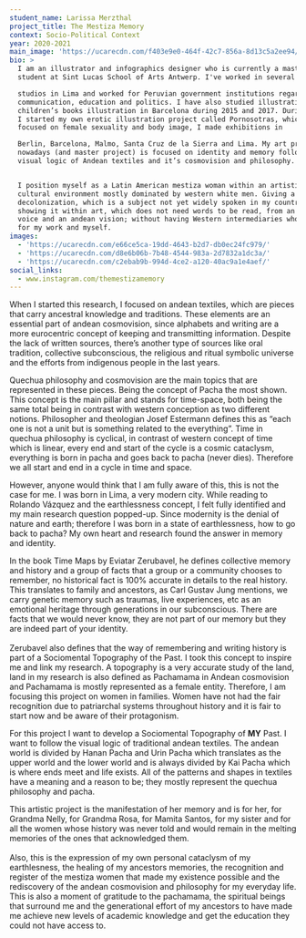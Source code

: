 ```yaml
---
student_name: Larissa Merzthal
project_title: The Mestiza Memory
context: Socio-Political Context
year: 2020-2021
main_image: 'https://ucarecdn.com/f403e9e0-464f-42c7-856a-8d13c5a2ee94/'
bio: >
  I am an illustrator and infographics designer who is currently a master’s
  student at Sint Lucas School of Arts Antwerp. I've worked in several editorial

  studios in Lima and worked for Peruvian government institutions regarding
  communication, education and politics. I have also studied illustration and
  children’s books illustration in Barcelona during 2015 and 2017. During 2018,
  I started my own erotic illustration project called Pornosotras, which was
  focused on female sexuality and body image, I made exhibitions in

  Berlin, Barcelona, Malmo, Santa Cruz de la Sierra and Lima. My art practice
  nowadays (and master project) is focused on identity and memory following the
  visual logic of Andean textiles and it’s cosmovision and philosophy.


  I position myself as a Latin American mestiza woman within an artistic
  cultural environment mostly dominated by western white men. Giving a voice to
  decolonization, which is a subject not yet widely spoken in my country and
  showing it within art, which does not need words to be read, from an original
  voice and an andean vision; without having Western intermediaries who speak
  for my work and myself.
images:
  - 'https://ucarecdn.com/e66ce5ca-19dd-4643-b2d7-db0ec24fc979/'
  - 'https://ucarecdn.com/d8e6b06b-7b48-4544-983a-2d7832a1dc3a/'
  - 'https://ucarecdn.com/c2ebab9b-994d-4ce2-a120-40ac9a1e4aef/'
social_links:
  - www.instagram.com/themestizamemory
---
```

When I started this research, I focused on andean textiles, which are pieces that carry ancestral knowledge and traditions. These elements are an essential part of andean cosmovision, since alphabets and writing are a more eurocentric concept of keeping and transmitting information. Despite the lack of written sources, there’s another type of sources like oral tradition, collective subconscious, the religious and ritual symbolic universe and the efforts from indigenous people in the last years.

Quechua philosophy and cosmovision are the main topics that are represented in these pieces. Being the concept of Pacha the most shown. This concept is the main pillar and stands for time-space, both being the same total being in contrast with western conception as two different notions. Philosopher and theologian Josef Estermann defines this as “each one is not a unit but is something related to the everything”. Time in quechua philosophy is cyclical, in contrast of western concept of time which is linear, every end and start of the cycle is a cosmic cataclysm, everything is born in pacha and goes back to pacha (never dies). Therefore we all start and end in a cycle in time and space.

However, anyone would think that I am fully aware of this, this is not the case for me. I was born in Lima, a very modern city. While reading to Rolando Vázquez and the earthlessness concept, I felt fully identified and my main research question popped-up. Since modernity is the denial of nature and earth; therefore I was born in a state of earthlessness, how to go back to pacha? My own heart and research found the answer in memory and identity.

In the book Time Maps by Eviatar Zerubavel, he defines collective memory and history and a group of facts that a group or a community chooses to remember, no historical fact is 100% accurate in details to the real history. This translates to family and ancestors, as Carl Gustav Jung mentions, we carry genetic memory such as traumas, live experiences, etc as an emotional heritage through generations in our subconscious. There are facts that we would never know, they are not part of our memory but they are indeed part of your identity.\
\
Zerubavel also defines that the way of remembering and writing history is part of a Sociomental Topography of the Past. I took this concept to inspire me and link my research. A topography is a very accurate study of the land, land in my research is also defined as Pachamama in Andean cosmovision and Pachamama is mostly represented as a female entity. Therefore, I am focusing this project on women in families. Women have not had the fair recognition due to patriarchal systems throughout history and it is fair to start now and be aware of their protagonism.

For this project I want to develop a Sociomental Topography of **MY** Past. I want to follow the visual logic of traditional andean textiles. The andean world is divided by Hanan Pacha and Urin Pacha which translates as the upper world and the lower world and is always divided by Kai Pacha which is where ends meet and life exists. All of the patterns and shapes in textiles have a meaning and a reason to be; they mostly represent the quechua philosophy and pacha.

This artistic project is the manifestation of her memory and is for her, for Grandma Nelly, for Grandma Rosa, for Mamita Santos, for my sister and for all the women whose history was never told and would remain in the melting memories of the ones that acknowledged them.\
\
Also, this is the expression of my own personal cataclysm of my earthlesness, the healing of my ancestors memories, the recognition and register of the mestiza women that made my existence possible and the rediscovery of the andean cosmovision and philosophy for my everyday life. This is also a moment of gratitude to the pachamama, the spiritual beings that surround me and the generational effort of my ancestors to have made me achieve new levels of academic knowledge and get the education they could not have access to.
